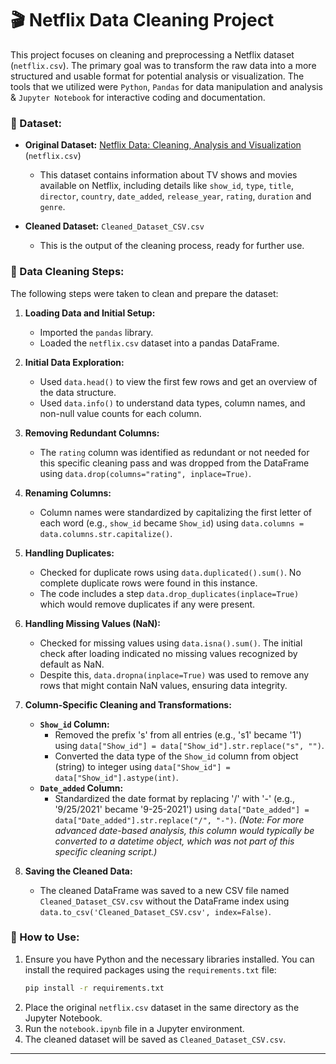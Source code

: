 # 🎬 Netflix Data Cleaning Project

This project focuses on cleaning and preprocessing a Netflix dataset (`netflix.csv`). The primary goal was to transform the raw data into a more structured and usable format for potential analysis or visualization. The tools that we utilized were `Python`, `Pandas` for data manipulation and analysis & `Jupyter Notebook` for interactive coding and documentation.

### 📄 Dataset:

* **Original Dataset:** [Netflix Data: Cleaning, Analysis and Visualization](https://www.kaggle.com/datasets/ariyoomotade/netflix-data-cleaning-analysis-and-visualization) (`netflix.csv`)
    * This dataset contains information about TV shows and movies available on Netflix, including details like `show_id`, `type`, `title`, `director`, `country`, `date_added`, `release_year`, `rating`, `duration` and `genre`.

* **Cleaned Dataset:** `Cleaned_Dataset_CSV.csv`
    * This is the output of the cleaning process, ready for further use.

### 📝 Data Cleaning Steps:

The following steps were taken to clean and prepare the dataset:

1. **Loading Data and Initial Setup:**
    * Imported the `pandas` library.
    * Loaded the `netflix.csv` dataset into a pandas DataFrame.

2.  **Initial Data Exploration:**
    * Used `data.head()` to view the first few rows and get an overview of the data structure.
    * Used `data.info()` to understand data types, column names, and non-null value counts for each column.

3. **Removing Redundant Columns:**
    * The `rating` column was identified as redundant or not needed for this specific cleaning pass and was dropped from the DataFrame using `data.drop(columns="rating", inplace=True)`.

4. **Renaming Columns:**
    * Column names were standardized by capitalizing the first letter of each word (e.g., `show_id` became `Show_id`) using `data.columns = data.columns.str.capitalize()`.

5. **Handling Duplicates:**
    * Checked for duplicate rows using `data.duplicated().sum()`. No complete duplicate rows were found in this instance.
    * The code includes a step `data.drop_duplicates(inplace=True)` which would remove duplicates if any were present.

6. **Handling Missing Values (NaN):**
    * Checked for missing values using `data.isna().sum()`. The initial check after loading indicated no missing values recognized by default as NaN.
    * Despite this, `data.dropna(inplace=True)` was used to remove any rows that might contain NaN values, ensuring data integrity.

7. **Column-Specific Cleaning and Transformations:**
    * **`Show_id` Column:**
        * Removed the prefix 's' from all entries (e.g., 's1' became '1') using `data["Show_id"] = data["Show_id"].str.replace("s", "")`.
        * Converted the data type of the `Show_id` column from object (string) to integer using `data["Show_id"] = data["Show_id"].astype(int)`.
    * **`Date_added` Column:**
        * Standardized the date format by replacing '/' with '-' (e.g., '9/25/2021' became '9-25-2021') using `data["Date_added"] = data["Date_added"].str.replace("/", "-")`.
        *(Note: For more advanced date-based analysis, this column would typically be converted to a datetime object, which was not part of this specific cleaning script.)*

8. **Saving the Cleaned Data:**
    * The cleaned DataFrame was saved to a new CSV file named `Cleaned_Dataset_CSV.csv` without the DataFrame index using `data.to_csv('Cleaned_Dataset_CSV.csv', index=False)`.

### 🚀 How to Use:

1.  Ensure you have Python and the necessary libraries installed. You can install the required packages using the `requirements.txt` file:
    ```bash
    pip install -r requirements.txt
    ```
2.  Place the original `netflix.csv` dataset in the same directory as the Jupyter Notebook.
3.  Run the `notebook.ipynb` file in a Jupyter environment.
4.  The cleaned dataset will be saved as `Cleaned_Dataset_CSV.csv`.
---
